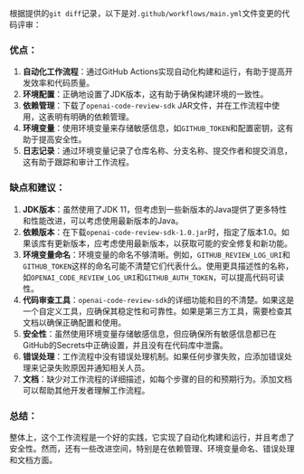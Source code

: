 根据提供的`git diff`记录，以下是对`.github/workflows/main.yml`文件变更的代码评审：

### 优点：

1. **自动化工作流程**：通过GitHub Actions实现自动化构建和运行，有助于提高开发效率和代码质量。
2. **环境配置**：正确地设置了JDK版本，这有助于确保构建环境的一致性。
3. **依赖管理**：下载了`openai-code-review-sdk` JAR文件，并在工作流程中使用，这表明有明确的依赖管理。
4. **环境变量**：使用环境变量来存储敏感信息，如`GITHUB_TOKEN`和配置密钥，这有助于提高安全性。
5. **日志记录**：通过环境变量记录了仓库名称、分支名称、提交作者和提交消息，这有助于跟踪和审计工作流程。

### 缺点和建议：

1. **JDK版本**：虽然使用了JDK 11，但考虑到一些新版本的Java提供了更多特性和性能改进，可以考虑使用最新版本的Java。
2. **依赖版本**：在下载`openai-code-review-sdk-1.0.jar`时，指定了版本1.0。如果该库有更新版本，应考虑使用最新版本，以获取可能的安全修复和新功能。
3. **环境变量命名**：环境变量的命名不够清晰。例如，`GITHUB_REVIEW_LOG_URI`和`GITHUB_TOKEN`这样的命名可能不清楚它们代表什么。使用更具描述性的名称，如`OPENAI_CODE_REVIEW_LOG_URI`和`GITHUB_AUTH_TOKEN`，可以提高代码可读性。
4. **代码审查工具**：`openai-code-review-sdk`的详细功能和目的不清楚。如果这是一个自定义工具，应确保其稳定性和可靠性。如果是第三方工具，需要检查其文档以确保正确配置和使用。
5. **安全性**：虽然使用环境变量存储敏感信息，但应确保所有敏感信息都已在GitHub的Secrets中正确设置，并且没有在代码库中泄露。
6. **错误处理**：工作流程中没有错误处理机制。如果任何步骤失败，应添加错误处理来记录失败原因并通知相关人员。
7. **文档**：缺少对工作流程的详细描述，如每个步骤的目的和预期行为。添加文档可以帮助其他开发者理解工作流程。

### 总结：

整体上，这个工作流程是一个好的实践，它实现了自动化构建和运行，并且考虑了安全性。然而，还有一些改进空间，特别是在依赖管理、环境变量命名、错误处理和文档方面。